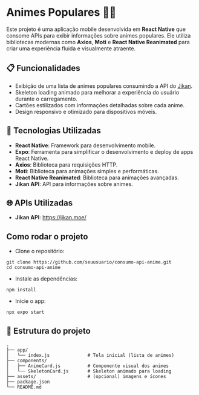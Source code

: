 # Animes Populares 🎥🗾

Este projeto é uma aplicação mobile desenvolvida em **React Native** que consome APIs para exibir informações sobre animes populares. Ele utiliza bibliotecas modernas como **Axios**, **Moti** e **React Native Reanimated** para criar uma experiência fluida e visualmente atraente.

## 📋 Funcionalidades

- Exibição de uma lista de animes populares consumindo a API do [Jikan](https://jikan.moe/).
- Skeleton loading animado para melhorar a experiência do usuário durante o carregamento.
- Cartões estilizados com informações detalhadas sobre cada anime.
- Design responsivo e otimizado para dispositivos móveis.

## 🚀 Tecnologias Utilizadas

- **React Native**: Framework para desenvolvimento mobile.
- **Expo**: Ferramenta para simplificar o desenvolvimento e deploy de apps React Native.
- **Axios**: Biblioteca para requisições HTTP.
- **Moti**: Biblioteca para animações simples e performáticas.
- **React Native Reanimated**: Biblioteca para animações avançadas.
- **Jikan API**: API para informações sobre animes.

## 🌐 APIs Utilizadas

- **Jikan API**: https://jikan.moe/

## Como rodar o projeto

- Clone o repositório:
```
git clone https://github.com/seuusuario/consumo-api-anime.git
cd consumo-api-anime
```

- Instale as dependências:
```
npm install
```

- Inicie o app:
```
npx expo start
```

## 📂 Estrutura do projeto

```
.
├── app/
│   └── index.js              # Tela inicial (lista de animes)
├── components/
│   ├── AnimeCard.js          # Componente visual dos animes
│   └── SkeletonCard.js       # Skeleton animado para loading
├── assets/                   # (opcional) imagens e ícones
├── package.json
└── README.md
```